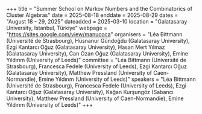 +++
title = "Summer School on Markov Numbers and the Combinatorics of Cluster Algebras"
date = 2025-08-18
enddate = 2025-08-29
dates = "August 18 - 29, 2025"
dateadded = 2025-03-10
location = "Galatasaray University, Istanbul, Türkiye"
webpage = "https://sites.google.com/view/manucoca"
organisers = "Léa Bittmann (Université de Strasbourg), Hüsnanur Gündoğdu (Galatasaray University), Ezgi Kantarcı Oğuz (Galatasaray University), Hasan Mert Yılmaz (Galatasaray University), Can Ozan Oğuz (Galatasaray University), Emine Yıldırım (University of Leeds)"
committee = "Léa Bittmann (Université de Strasbourg), Francesca Fedele (University of Leeds), Ezgi Kantarcı Oğuz (Galatasaray University), Matthew Pressland (University of Caen-Normandie), Emine Yıldırım (University of Leeds)"
speakers = "Léa Bittmann (Université de Strasbourg), Francesca Fedele (University of Leeds), Ezgi Kantarcı Oğuz (Galatasaray University), Kağan Kurşungöz (Sabancı University), Matthew Pressland (University of Caen-Normandie), Emine Yıldırım (University of Leeds)"
+++
